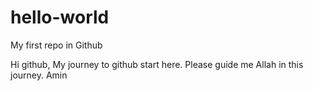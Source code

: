 # hello-world
My first repo in Github

Hi github,
My journey to github start here. Please guide me Allah in this journey. Amin
